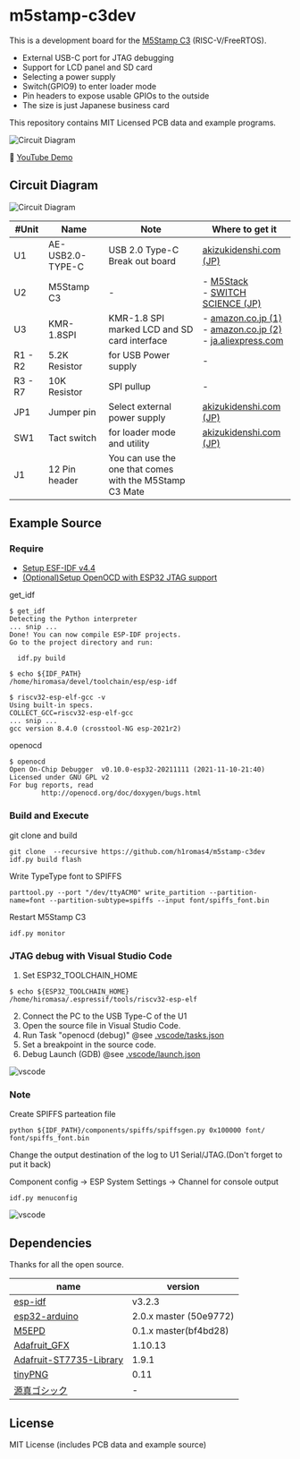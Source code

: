 # m5stamp-c3dev

This is a development board for the [M5Stamp C3](https://shop.m5stack.com/products/m5stamp-c3-mate-with-pin-headers) (RISC-V/FreeRTOS).

- External USB-C port for JTAG debugging
- Support for LCD panel and SD card
- Selecting a power supply
- Switch(GPIO9) to enter loader mode
- Pin headers to expose usable GPIOs to the outside
- The size is just Japanese business card

This repository contains MIT Licensed PCB data and example programs.

![Circuit Diagram](https://raw.githubusercontent.com/h1romas4/m5stamp-c3dev/main/docs/images/m5stamp_c3dev_01.jpg)

📼 [YouTube Demo](https://youtu.be/46I3Uo5Xivg)

## Circuit Diagram

![Circuit Diagram](https://raw.githubusercontent.com/h1romas4/m5stamp-c3dev/main/docs/images/circuit_diagram_01.png)

|#Unit|Name|Note|Where to get it|
|----|----|----|----|
|U1|AE-USB2.0-TYPE-C|USB 2.0 Type-C Break out board|[akizukidenshi.com (JP)](https://akizukidenshi.com/catalog/g/gK-13080/)|
|U2|M5Stamp C3|-|- [M5Stack](https://shop.m5stack.com/products/m5stamp-c3-mate-with-pin-headers?variant=40724631257260)<br />- [SWITCH SCIENCE (JP)](https://www.switch-science.com/catalog/7474/)|
|U3|KMR-1.8SPI|KMR-1.8 SPI marked LCD and SD card interface|- [amazon.co.jp (1)](https://www.amazon.co.jp/dp/B010SHK0Y0/)<br />- [amazon.co.jp (2)](https://www.amazon.co.jp/gp/product/B07RG8SJVB/)<br /> - [ja.aliexpress.com](https://ja.aliexpress.com/item/4000511275898.html)|
|R1 - R2|5.2K Resistor|for USB Power supply|-|
|R3 - R7|10K Resistor|SPI pullup|-|
|JP1|Jumper pin|Select external power supply|[akizukidenshi.com (JP)](https://akizukidenshi.com/catalog/g/gP-03687/)|
|SW1|Tact switch|for loader mode and utility|[akizukidenshi.com (JP)](https://akizukidenshi.com/catalog/g/gP-03647/)|
|J1|12 Pin header|You can use the one that comes with the M5Stamp C3 Mate||

## Example Source

### Require

- [Setup ESF-IDF v4.4](https://docs.espressif.com/projects/esp-idf/en/stable/esp32/get-started/#step-1-install-prerequisites)
- [(Optional)Setup OpenOCD with ESP32 JTAG support](https://github.com/espressif/openocd-esp32)

get_idf

```
$ get_idf
Detecting the Python interpreter
... snip ...
Done! You can now compile ESP-IDF projects.
Go to the project directory and run:

  idf.py build

$ echo ${IDF_PATH}
/home/hiromasa/devel/toolchain/esp/esp-idf

$ riscv32-esp-elf-gcc -v
Using built-in specs.
COLLECT_GCC=riscv32-esp-elf-gcc
... snip ...
gcc version 8.4.0 (crosstool-NG esp-2021r2)
```

openocd

```
$ openocd
Open On-Chip Debugger  v0.10.0-esp32-20211111 (2021-11-10-21:40)
Licensed under GNU GPL v2
For bug reports, read
        http://openocd.org/doc/doxygen/bugs.html
```

### Build and Execute

git clone and build

```
git clone  --recursive https://github.com/h1romas4/m5stamp-c3dev
idf.py build flash
```

Write TypeType font to SPIFFS

```
parttool.py --port "/dev/ttyACM0" write_partition --partition-name=font --partition-subtype=spiffs --input font/spiffs_font.bin
```

Restart M5Stamp C3

```
idf.py monitor
```

### JTAG debug with Visual Studio Code

1. Set ESP32_TOOLCHAIN_HOME

```
$ echo ${ESP32_TOOLCHAIN_HOME}
/home/hiromasa/.espressif/tools/riscv32-esp-elf
```

2. Connect the PC to the USB Type-C of the U1
3. Open the source file in Visual Studio Code.
4. Run Task "openocd (debug)" @see [.vscode/tasks.json](https://)
5. Set a breakpoint in the source code.
6. Debug Launch (GDB) @see [.vscode/launch.json](https://)

![vscode](https://raw.githubusercontent.com/h1romas4/m5stamp-c3dev/main/docs/images/m5stamp_c3dev_02.png)

### Note

Create SPIFFS parteation file

```
python ${IDF_PATH}/components/spiffs/spiffsgen.py 0x100000 font/ font/spiffs_font.bin
```

Change the output destination of the log to U1 Serial/JTAG.(Don't forget to put it back)

Component config → ESP System Settings → Channel for console output

```
idf.py menuconfig
```

![vscode](https://raw.githubusercontent.com/h1romas4/m5stamp-c3dev/main/docs/images/m5stamp_c3dev_03.png)

## Dependencies

Thanks for all the open source.

|name|version|
|-|-|
|[esp-idf](https://docs.espressif.com/projects/esp-idf/en/release-v4.4/esp32/get-started/index.html)|v3.2.3|
|[esp32-arduino](https://github.com/espressif/arduino-esp32)|2.0.x master (50e9772)|
|[M5EPD](https://github.com/m5stack/M5EPD)|0.1.x master(bf4bd28)|
|[Adafruit_GFX](https://github.com/adafruit/Adafruit-GFX-Library)|1.10.13|
|[Adafruit-ST7735-Library](https://github.com/adafruit/Adafruit-ST7735-Library)|1.9.1|
|[tinyPNG](https://github.com/olliiiver/tinyPNG)|0.11|
|[源真ゴシック](http://jikasei.me/font/genshin/)|-|

## License

MIT License (includes PCB data and example source)
